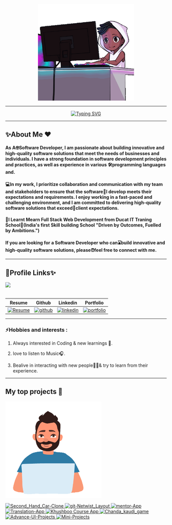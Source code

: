 <div class="data" align="center" dir="auto"><a herf="#"><img src="12.gif" alt="" height="300px"></a></div>
<hr>
</div>
<p align="center" dir="auto">
<a href="https://git.io/typing-svg"><img src="https://readme-typing-svg.herokuapp.com?font=Arial&weight=600&pause=1000&color=FF033E&random=false&width=435&lines=Hey+!+%F0%9F%91%8B+I+am+Vivek+Kumar+Tiwari+%F0%9F%A7%91%E2%80%8D%F0%9F%8E%93;I+am+a+%F0%9F%8E%93+Full-Stack+Web++Developer+%F0%9F%91%A8%F0%9F%8F%BB%E2%80%8D%F0%9F%92%BB;%F0%9F%A4%93+Curious+to+learn+new+things+%E2%9C%A8" alt="Typing SVG" /></a></p>
<hr>

<h2>✨About Me ❤️</h2>
<h4>As A🤓Software Developer, I am passionate about building innovative and high-quality software
                            solutions that meet the needs of businesses and individuals. I have a strong foundation in
                            software development principles and practices, as well as experience in various
                            🛠️programming languages and.</h4>
                            
<h4>💻In my work, I prioritize collaboration and
                            communication with my team and stakeholders to ensure that the software🌟I develop meets
                            their expectations and requirements. I enjoy working in a fast-paced and challenging
                            environment, and I am committed to delivering high-quality software solutions that
                            exceed📂client expectations.</h4>
                            
<h4>🏅I Learnt Mearn Full Stack Web Development from Ducat IT Traning School🏡(India's first Skill
                            building School "Driven by Outcomes, Fuelled by Ambitions.")</h4>

<h4>If you are looking for a Software Developer who can⌛build innovative and high-quality software
                            solutions, please⏰feel free to connect with me.</h4>
                            
<hr>

<h2>🔗Profile Links✨</h2>
<div class="data"><a herf="#"><img src="13.gif"></a></div>
</br>
<table>
<thead>
<tr>
<th>Resume</th>
<th>Github</th>
<th>Linkedin</th>
<th>Portfolio</th>
</tr>
</thead>
<tbody>
<tr>
  
<td><a href="https://drive.google.com/file/d/1BzqeRUd16u0EeRLvDhXvkdymE6pKdCQH/view?usp=sharing" rel="nofollow"><img src="https://camo.githubusercontent.com/ecec2d09307174c65fbb29de88e14c205b3542d6b545abbbf7eab48917663474/68747470733a2f2f696d672e736869656c64732e696f2f62616467652f6d795f526573756d652d4537353438303f7374796c653d666f722d7468652d6261646765266c6f676f3d6b6f2d6669266c6f676f436f6c6f723d7768697465" alt="Resume" data-canonical-src="https://img.shields.io/badge/my_Resume-E75480?style=for-the-badge&amp;logo=ko-fi&amp;logoColor=white" style="max-width: 100%;"></a></td>
  
<td><a href="https://github.com/vivek8620"><img src="https://camo.githubusercontent.com/f1636061f03c930ad93a3c1eb61633dce4d238b4b3017d33e17b897e58e6b82e/68747470733a2f2f696d672e736869656c64732e696f2f62616467652f6769746875622d3144413146323f7374796c653d666f722d7468652d6261646765266c6f676f3d676974687562266c6f676f436f6c6f723d7768697465" alt="github" data-canonical-src="https://img.shields.io/badge/github-1DA1F2?style=for-the-badge&amp;logo=github&amp;logoColor=white" style="max-width: 100%;"></a></td>
  
<td><a href="www.linkedin.com/in/vivek-tiwari-5ab4a4273" rel="nofollow"><img src="https://camo.githubusercontent.com/2b91ca452712585ded21c915eefcf36ea6d69716da98590a76308ab959b61807/68747470733a2f2f696d672e736869656c64732e696f2f62616467652f6c696e6b6564696e2d3041363643323f7374796c653d666f722d7468652d6261646765266c6f676f3d6c696e6b6564696e266c6f676f436f6c6f723d7768697465" alt="linkedin" data-canonical-src="https://img.shields.io/badge/linkedin-0A66C2?style=for-the-badge&amp;logo=linkedin&amp;logoColor=white" style="max-width: 100%;"></a></td>
  
<td><a href="https://github.com/vivek8620/Portfolio.git" rel="nofollow"><img src="https://camo.githubusercontent.com/0ae9c78f04926b91560d338a33b8a22c89b5e2c871ae2dcbd58a28bbeb478ef5/68747470733a2f2f696d672e736869656c64732e696f2f62616467652f6d795f706f7274666f6c696f2d3138413330333f7374796c653d666f722d7468652d6261646765266c6f676f3d696f6e6963266c6f676f436f6c6f723d7768697465" alt="portfolio" data-canonical-src="https://img.shields.io/badge/my_portfolio-18A303?style=for-the-badge&amp;logo=ionic&amp;logoColor=white" style="max-width: 100%;"></a></td>
</tr>
</tbody>
</table>
<hr>

<h3>⚡Hobbies and interests :</h3>


<ol dir="auto">
<li>
<p dir="auto">Always interested in Coding &amp; new learnings 💫.</p>
</li>
<li>
<p dir="auto">love to listen to Music🎧.</p>
</li>
<li>
<p dir="auto">Bealive in interacting with new people🫱🫲&amp; try to learn from their experience.</p>
</li>
</ol>
<hr>

<h2 dir="auto">My top projects 📂</h2>
<div dir="auto"><a herf="#"><img src="15.gif" alt="" height="300px"></a></div>


<p align="left" dir="auto">
    <a href="https://github.com/shikhu51197/UsedCarbuyAssign">
        <img src="https://camo.githubusercontent.com/f9be6b03a48d2459b9f96e03e0d2cff94cabca026ba973af8622c62eff3f2355/68747470733a2f2f696d672e736869656c64732e696f2f7374617469632f76313f7374796c653d666f722d7468652d6261646765266d6573736167653d5365636f6e645f48616e645f43617226636f6c6f723d303030303030266c6f676f3d4e696b65266c6f676f436f6c6f723d464646464646266c6162656c3d" alt="Second_Hand_Car-Clone" data-canonical-src="https://img.shields.io/static/v1?style=for-the-badge&amp;message=Second_Hand_Car&amp;color=000000&amp;logo=Nike&amp;logoColor=FFFFFF&amp;label=" style="max-width: 100%;">
    </a>
    <a href="https://github.com/shikhu51197/clonehome">
        <img src="https://camo.githubusercontent.com/80134b34cae1707169ac488fbb2f7dcdbcf1a6ae14b35c8cf8a3a7ec8a3001ec/68747470733a2f2f696d672e736869656c64732e696f2f7374617469632f76313f7374796c653d666f722d7468652d6261646765266d6573736167653d6769742d4e6574776973745f4c61796f757426636f6c6f723d314242393146266c6f676f3d746d7578266c6f676f436f6c6f723d464646464646266c6162656c3d" alt="git-Netwist_Layout" data-canonical-src="https://img.shields.io/static/v1?style=for-the-badge&amp;message=git-Netwist_Layout&amp;color=1BB91F&amp;logo=tmux&amp;logoColor=FFFFFF&amp;label=" style="max-width: 100%;">
    </a>
    <a href="https://github.com/shikhu51197/layoutassign">
        <img src="https://camo.githubusercontent.com/69317c3a77dd04b0164082e45b3de6222dbdca877be29f0f0b48dc2b6d9ed1b7/68747470733a2f2f696d672e736869656c64732e696f2f7374617469632f76313f7374796c653d666f722d7468652d6261646765266d6573736167653d4d656e746f722041707026636f6c6f723d464433413543266c6f676f3d686f746a6172266c6f676f436f6c6f723d464646464646266c6162656c3d" alt="mentor-App" data-canonical-src="https://img.shields.io/static/v1?style=for-the-badge&amp;message=Mentor App&amp;color=FD3A5C&amp;logo=hotjar&amp;logoColor=FFFFFF&amp;label=" style="max-width: 100%;">
    </a>
    <a href="https://github.com/shikhu51197/Communication_Bridge">
        <img src="https://camo.githubusercontent.com/a789dbcdd9b07a60092579d4b75b9d29c09a6790ccc2fc664ff5de6a5155a57d/68747470733a2f2f696d672e736869656c64732e696f2f7374617469632f76313f7374796c653d666f722d7468652d6261646765266d6573736167653d5472616e736c6174696f6e2041707026636f6c6f723d383430303130266c6f676f3d5369676e616c266c6f676f436f6c6f723d464646464646266c6162656c3d" alt="Translation-App" data-canonical-src="https://img.shields.io/static/v1?style=for-the-badge&amp;message=Translation App&amp;color=840010&amp;logo=Signal&amp;logoColor=FFFFFF&amp;label=" style="max-width: 100%;">
    </a>
    <a href="https://github.com/shikhu51197/Courseassign">
        <img src="https://camo.githubusercontent.com/7b38c1f66e1eb138827120de6a87821836bc7ecd291c450ad85d6641238817bd/68747470733a2f2f696d672e736869656c64732e696f2f7374617469632f76313f7374796c653d666f722d7468652d6261646765266d6573736167653d4b68757368626f6f20436f757273652041707026636f6c6f723d316137386634266c6f676f3d66616365626f6f6b266c6f676f436f6c6f723d464646464646266c6162656c3d" alt="Khushboo Course App" data-canonical-src="https://img.shields.io/static/v1?style=for-the-badge&amp;message=Khushboo Course App&amp;color=1a78f4&amp;logo=facebook&amp;logoColor=FFFFFF&amp;label=" style="max-width: 100%;">
    </a>
    <a href="https://github.com/shikhu51197/Chanda_kaudi_game">
        <img src="https://camo.githubusercontent.com/5d57d15ad622ae938980f3212231f36c02d9b60b1711077f3b6e71d677554e5d/68747470733a2f2f696d672e736869656c64732e696f2f7374617469632f76313f7374796c653d666f722d7468652d6261646765266d6573736167653d4368616e64615f6b617564695f67616d6526636f6c6f723d374131464132266c6f676f3d666f6f6470616e6461266c6f676f436f6c6f723d464646464646266c6162656c3d" alt="Chanda_kaudi_game" data-canonical-src="https://img.shields.io/static/v1?style=for-the-badge&amp;message=Chanda_kaudi_game&amp;color=7A1FA2&amp;logo=foodpanda&amp;logoColor=FFFFFF&amp;label=" style="max-width: 100%;">
    </a>
    <a href="https://github.com/shikhu51197/Advance-UI-Projects">
        <img src="https://camo.githubusercontent.com/5a249340644c36c1de25edfc30720917b862f629289937a3e4c0f585112a1e0a/68747470733a2f2f696d672e736869656c64732e696f2f7374617469632f76313f7374796c653d666f722d7468652d6261646765266d6573736167653d416476616e63652d55492d50726f6a6563747326636f6c6f723d453630303132266c6f676f3d737461646961266c6f676f436f6c6f723d464646464646266c6162656c3d" alt="Advance-UI-Projects" data-canonical-src="https://img.shields.io/static/v1?style=for-the-badge&amp;message=Advance-UI-Projects&amp;color=E60012&amp;logo=stadia&amp;logoColor=FFFFFF&amp;label=" style="max-width: 100%;">
    </a>
    <a href="https://github.com/shikhu51197/Mini-Projects">
        <img src="https://camo.githubusercontent.com/2ed4cd581068f01a5f77968d23d57974c6c0064d459b40bd840febb181491665/68747470733a2f2f696d672e736869656c64732e696f2f7374617469632f76313f7374796c653d666f722d7468652d6261646765266d6573736167653d4d696e692d50726f6a6563747326636f6c6f723d303030303030266c6f676f3d416469646173266c6f676f436f6c6f723d464646464646266c6162656c3d" alt="Mini-Projects" data-canonical-src="https://img.shields.io/static/v1?style=for-the-badge&amp;message=Mini-Projects&amp;color=000000&amp;logo=Adidas&amp;logoColor=FFFFFF&amp;label=" style="max-width: 100%;">
    </a>
</p>
<br>



